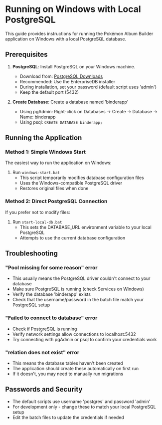 # Running on Windows with Local PostgreSQL

This guide provides instructions for running the Pokémon Album Builder application on Windows with a local PostgreSQL database.

## Prerequisites

1. **PostgreSQL**: Install PostgreSQL on your Windows machine.
   - Download from: [PostgreSQL Downloads](https://www.postgresql.org/download/windows/)
   - Recommended: Use the EnterpriseDB installer
   - During installation, set your password (default script uses 'admin')
   - Keep the default port (5432)

2. **Create Database**: Create a database named 'binderapp'
   - Using pgAdmin: Right-click on Databases → Create → Database → Name: binderapp
   - Using psql: `CREATE DATABASE binderapp;`

## Running the Application

### Method 1: Simple Windows Start

The easiest way to run the application on Windows:

1. Run `windows-start.bat`
   - This script temporarily modifies database configuration files
   - Uses the Windows-compatible PostgreSQL driver
   - Restores original files when done

### Method 2: Direct PostgreSQL Connection 

If you prefer not to modify files:

1. Run `start-local-db.bat`
   - This sets the DATABASE_URL environment variable to your local PostgreSQL
   - Attempts to use the current database configuration

## Troubleshooting

### "Pool missing for some reason" error
- This usually means the PostgreSQL driver couldn't connect to your database
- Make sure PostgreSQL is running (check Services on Windows)
- Verify the database 'binderapp' exists
- Check that the username/password in the batch file match your PostgreSQL setup

### "Failed to connect to database" error
- Check if PostgreSQL is running
- Verify network settings allow connections to localhost:5432
- Try connecting with pgAdmin or psql to confirm your credentials work

### "relation does not exist" error
- This means the database tables haven't been created
- The application should create these automatically on first run
- If it doesn't, you may need to manually run migrations

## Passwords and Security

- The default scripts use username 'postgres' and password 'admin'
- For development only - change these to match your local PostgreSQL setup
- Edit the batch files to update the credentials if needed